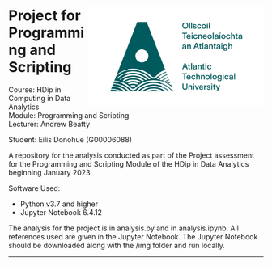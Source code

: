 <h1><img align="right" width="350" src="img/ATU-Logo-Full-RGB-Green.jpg"> Project for Programming and Scripting 
</h1>
<p> 
Course: HDip in Computing in Data Analytics <br>
Module: Programming and Scripting <br>
Lecturer: Andrew Beatty
    
Student: Eilis Donohue (G00006088)

A repository for the analysis conducted as part of the Project assessment for  the Programming and Scripting Module of the HDip in Data Analytics beginning January 2023. 

Software Used: 
 - Python v3.7 and higher
- Jupyter Notebook 6.4.12   
 </p>

The analysis for the project is in analysis.py and in analysis.ipynb. All references used are given in the Jupyter Notebook. The Jupyter Notebook should be downloaded along with the /img folder and run locally.
 - - -





